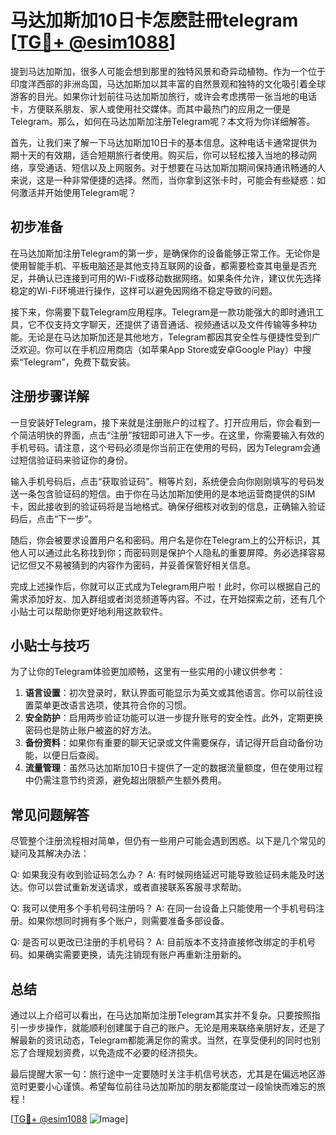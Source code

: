 # 马达加斯加10日卡怎麽註冊telegram [[TG💪+ @esim1088](https://t.me/s/esim1088)]

提到马达加斯加，很多人可能会想到那里的独特风景和奇异动植物。作为一个位于印度洋西部的非洲岛国，马达加斯加以其丰富的自然景观和独特的文化吸引着全球游客的目光。如果你计划前往马达加斯加旅行，或许会考虑携带一张当地的电话卡，方便联系朋友、家人或使用社交媒体。而其中最热门的应用之一便是Telegram。那么，如何在马达加斯加注册Telegram呢？本文将为你详细解答。

首先，让我们来了解一下马达加斯加10日卡的基本信息。这种电话卡通常提供为期十天的有效期，适合短期旅行者使用。购买后，你可以轻松接入当地的移动网络，享受通话、短信以及上网服务。对于想要在马达加斯加期间保持通讯畅通的人来说，这是一种非常便捷的选择。然而，当你拿到这张卡时，可能会有些疑惑：如何激活并开始使用Telegram呢？

## 初步准备

在马达加斯加注册Telegram的第一步，是确保你的设备能够正常工作。无论你是使用智能手机、平板电脑还是其他支持互联网的设备，都需要检查其电量是否充足，并确认已连接到可用的Wi-Fi或移动数据网络。如果条件允许，建议优先选择稳定的Wi-Fi环境进行操作，这样可以避免因网络不稳定导致的问题。

接下来，你需要下载Telegram应用程序。Telegram是一款功能强大的即时通讯工具，它不仅支持文字聊天，还提供了语音通话、视频通话以及文件传输等多种功能。无论是在马达加斯加还是其他地方，Telegram都因其安全性与便捷性受到广泛欢迎。你可以在手机应用商店（如苹果App Store或安卓Google Play）中搜索“Telegram”，免费下载安装。

## 注册步骤详解

一旦安装好Telegram，接下来就是注册账户的过程了。打开应用后，你会看到一个简洁明快的界面，点击“注册”按钮即可进入下一步。在这里，你需要输入有效的手机号码。请注意，这个号码必须是你当前正在使用的号码，因为Telegram会通过短信验证码来验证你的身份。

输入手机号码后，点击“获取验证码”。稍等片刻，系统便会向你刚刚填写的号码发送一条包含验证码的短信。由于你在马达加斯加使用的是本地运营商提供的SIM卡，因此接收到的验证码将是当地格式。确保仔细核对收到的信息，正确输入验证码后，点击“下一步”。

随后，你会被要求设置用户名和密码。用户名是你在Telegram上的公开标识，其他人可以通过此名称找到你；而密码则是保护个人隐私的重要屏障。务必选择容易记忆但又不易被猜到的内容作为密码，并妥善保管好相关信息。

完成上述操作后，你就可以正式成为Telegram用户啦！此时，你可以根据自己的需求添加好友、加入群组或者浏览频道等内容。不过，在开始探索之前，还有几个小贴士可以帮助你更好地利用这款软件。

## 小贴士与技巧

为了让你的Telegram体验更加顺畅，这里有一些实用的小建议供参考：

1. **语言设置**：初次登录时，默认界面可能显示为英文或其他语言。你可以前往设置菜单更改语言选项，使其符合你的习惯。
2. **安全防护**：启用两步验证功能可以进一步提升账号的安全性。此外，定期更换密码也是防止账户被盗的好方法。
3. **备份资料**：如果你有重要的聊天记录或文件需要保存，请记得开启自动备份功能，以便日后查阅。
4. **流量管理**：虽然马达加斯加10日卡提供了一定的数据流量额度，但在使用过程中仍需注意节约资源，避免超出限额产生额外费用。

## 常见问题解答

尽管整个注册流程相对简单，但仍有一些用户可能会遇到困惑。以下是几个常见的疑问及其解决办法：

Q: 如果我没有收到验证码怎么办？
A: 有时候网络延迟可能导致验证码未能及时送达。你可以尝试重新发送请求，或者直接联系客服寻求帮助。

Q: 我可以使用多个手机号码注册吗？
A: 在同一台设备上只能使用一个手机号码注册。如果你想同时拥有多个账户，则需要准备多部设备。

Q: 是否可以更改已注册的手机号码？
A: 目前版本不支持直接修改绑定的手机号码。如果确实需要更换，请先注销现有账户再重新注册新的。

## 总结

通过以上介绍可以看出，在马达加斯加注册Telegram其实并不复杂。只要按照指引一步步操作，就能顺利创建属于自己的账户。无论是用来联络亲朋好友，还是了解最新的资讯动态，Telegram都能满足你的需求。当然，在享受便利的同时也别忘了合理规划资费，以免造成不必要的经济损失。

最后提醒大家一句：旅行途中一定要随时关注手机信号状态，尤其是在偏远地区游览时更要小心谨慎。希望每位前往马达加斯加的朋友都能度过一段愉快而难忘的旅程！

[[TG💪+ @esim1088](https://t.me/s/esim1088) ![Image](https://i.postimg.cc/4NQfJmqS/Snipaste-2025-05-13-00-14-12.png)]